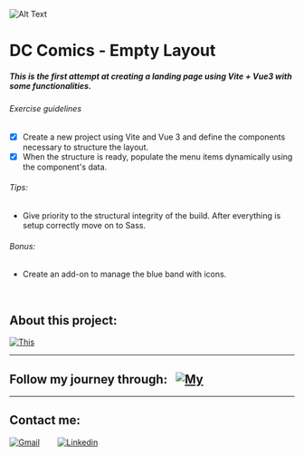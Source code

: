 ![Alt Text](https://i.imgur.com/LpEv493.png)

# DC Comics - Empty Layout 

##### This is the first attempt at creating a landing page using Vite + Vue3 with some functionalities.

###### Exercise guidelines
- [x] Create a new project using Vite and Vue 3 and define the components necessary to structure the layout. 
- [x] When the structure is ready, populate the menu items dynamically using the component's data.

###### Tips: 
-  Give priority to the structural integrity of the build. After everything is setup correctly move on to Sass.

###### Bonus: 
- Create an add-on to manage the blue band with icons.

<br>


## About this project: 
[![This](https://img.shields.io/badge/This-Project-d75530?labelColor=98a2ec&style=plastic&logo=github&logoColor=black&link=https://github.com/Matteosala97)](https://github.com/MatteoSala97/vite-comics/tree/main/vite-comics)
</div>

---

## Follow my journey through: &nbsp; [![My](https://img.shields.io/badge/My-Github-cyan?labelColor=blue&style=plastic&logo=github&logoColor=black&link=https://github.com/Matteosala97)](https://github.com/Matteosala97) 

---

## Contact me:
[![Gmail](https://img.shields.io/badge/Gmail-EA4335.svg?style=plastic&logo=Gmail&logoColor=white)](mailto:matteo111997@gmail.com)&nbsp;&nbsp;&nbsp;&nbsp;&nbsp;&nbsp;&nbsp; [![Linkedin](https://img.shields.io/badge/LinkedIn-0A66C2.svg?style=plastic&logo=LinkedIn&logoColor=white)](https://www.linkedin.com/in/matteo-sala-5506a1132/)


